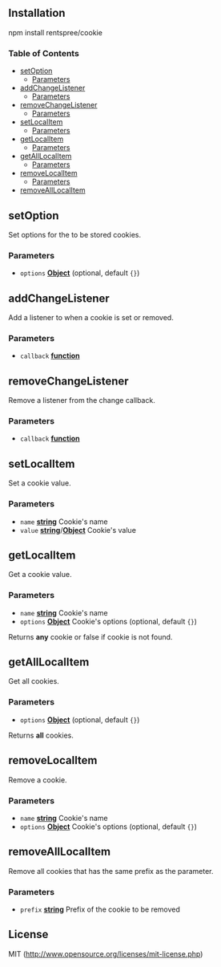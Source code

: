<!-- Generated by documentation.js. Update this documentation by updating the source code. -->

## Installation

npm install rentspree/cookie

### Table of Contents

- [setOption][1]
  - [Parameters][2]
- [addChangeListener][3]
  - [Parameters][4]
- [removeChangeListener][5]
  - [Parameters][6]
- [setLocalItem][7]
  - [Parameters][8]
- [getLocalItem][9]
  - [Parameters][10]
- [getAllLocalItem][11]
  - [Parameters][12]
- [removeLocalItem][13]
  - [Parameters][14]
- [removeAllLocalItem][15]

## setOption

Set options for the to be stored cookies.

### Parameters

- `options` **[Object][16]** (optional, default `{}`)

## addChangeListener

Add a listener to when a cookie is set or removed.

### Parameters

- `callback` **[function][17]**

## removeChangeListener

Remove a listener from the change callback.

### Parameters

- `callback` **[function][17]**

## setLocalItem

Set a cookie value.

### Parameters

- `name` **[string][18]** Cookie's name
- `value` **[string][18]**/**[Object][16]** Cookie's value

## getLocalItem

Get a cookie value.

### Parameters

- `name` **[string][18]** Cookie's name
- `options` **[Object][16]** Cookie's options (optional, default `{}`)

Returns **any** cookie or false if cookie is not found.

## getAllLocalItem

Get all cookies.

### Parameters

- `options` **[Object][16]** (optional, default `{}`)

Returns **all** cookies.

## removeLocalItem

Remove a cookie.

### Parameters

- `name` **[string][18]** Cookie's name
- `options` **[Object][16]** Cookie's options (optional, default `{}`)

## removeAllLocalItem

Remove all cookies that has the same prefix as the parameter.

### Parameters

- `prefix` **[string][18]** Prefix of the cookie to be removed

## License

MIT (http://www.opensource.org/licenses/mit-license.php)

[1]: #setoption
[2]: #parameters
[3]: #addchangelistener
[4]: #parameters-1
[5]: #removechangelistener
[6]: #parameters-2
[7]: #setlocalitem
[8]: #parameters-3
[9]: #getlocalitem
[10]: #parameters-4
[11]: #getalllocalitem
[12]: #parameters-5
[13]: #removelocalitem
[14]: #parameters-6
[15]: #removealllocalitem
[16]: https://developer.mozilla.org/docs/Web/JavaScript/Reference/Global_Objects/Object
[17]: https://developer.mozilla.org/docs/Web/JavaScript/Reference/Statements/function
[18]: https://developer.mozilla.org/docs/Web/JavaScript/Reference/Global_Objects/String
